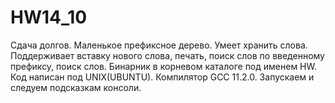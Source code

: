 # HW14_10
Сдача долгов. Маленькое префиксное дерево. Умеет хранить слова. Поддерживает вставку нового слова, печать, поиск слов по введенному префиксу, поиск слов. Бинарник в корневом каталоге под именем HW. Код написан под UNIX(UBUNTU). Компилятор GCC 11.2.0. Запускаем и следуем подсказкам консоли.
